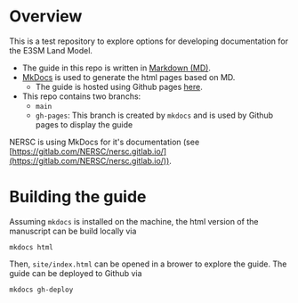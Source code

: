 # Overview

This is a test repository to explore options for developing documentation for
the E3SM Land Model. 

- The guide in this repo is written in [Markdown (MD)](https://www.markdownguide.org/).
- [MkDocs](https://www.mkdocs.org/) is used to generate the html pages based on MD.
  - The guide is hosted using Github pages [here](https://bishtgautam.github.io/elm-doc-md/).
- This repo contains two branchs:
  - `main`
  - `gh-pages`: This branch is created by `mkdocs` and is used by Github pages to display the guide

NERSC is using MkDocs for it's documentation (see [https://gitlab.com/NERSC/nersc.gitlab.io/](https://gitlab.com/NERSC/nersc.gitlab.io/)).


# Building the guide

Assuming `mkdocs` is installed on the machine, the html version of the manuscript
can be build locally via

```
mkdocs html
```

Then, `site/index.html` can be opened in a brower to explore the guide. The guide can be
deployed to Github via

```
mkdocs gh-deploy
```
